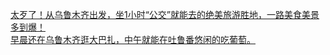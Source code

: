   
[太歹了！从乌鲁木齐出发，坐1小时“公交”就能去的绝美旅游胜地，一路美食美景多到爆！](http://www.dianyue.me/archives/670/ttefur5rq7pb1gkd/)  
[早晨还在乌鲁木齐逛大巴扎，中午就能在吐鲁番悠闲的吃葡萄。](http://www.dianyue.me/archives/336/tlr6ixzhfap9so76/)